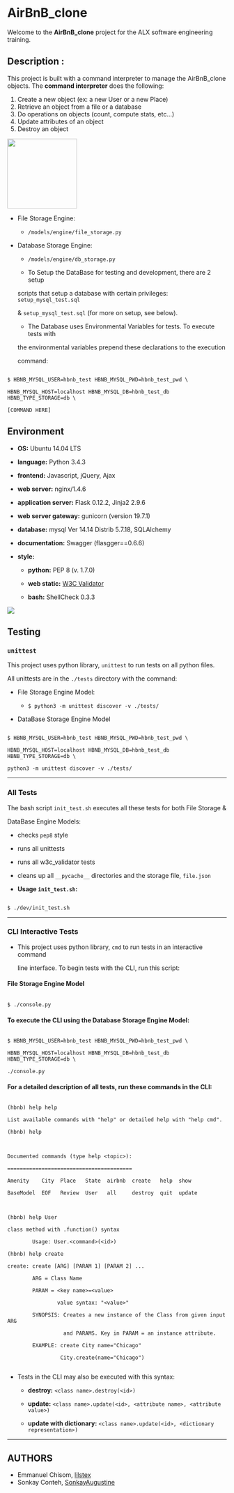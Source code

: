 # AirBnB_clone
Welcome to the **AirBnB_clone** project for the ALX software engineering training.

## Description :
This project is built with a command interpreter to manage the AirBnB_clone objects.
The **command interpreter** does the following:
1. Create a new object (ex: a new User or a new Place)
2. Retrieve an object from a file or a database
3. Do operations on objects (count, compute stats, etc…)
4. Update attributes of an object
5. Destroy an object


<img src="https://github.com/jarehec/AirBnB_clone_v3/blob/master/dev/HBTN-hbnb-Final.png" width="160" height=auto />



* File Storage Engine:



  * `/models/engine/file_storage.py`
  


* Database Storage Engine:



  * `/models/engine/db_storage.py`
  


  * To Setup the DataBase for testing and development, there are 2 setup
  
  scripts that setup a database with certain privileges: `setup_mysql_test.sql`
  
  & `setup_mysql_test.sql` (for more on setup, see below).
  


  * The Database uses Environmental Variables for tests.  To execute tests with
  
  the environmental variables prepend these declarations to the execution
  
  command:
  


```

$ HBNB_MYSQL_USER=hbnb_test HBNB_MYSQL_PWD=hbnb_test_pwd \

HBNB_MYSQL_HOST=localhost HBNB_MYSQL_DB=hbnb_test_db HBNB_TYPE_STORAGE=db \

[COMMAND HERE]

```



## Environment



* __OS:__ Ubuntu 14.04 LTS

* __language:__ Python 3.4.3

* __frontend:__ Javascript, jQuery, Ajax

* __web server:__ nginx/1.4.6

* __application server:__ Flask 0.12.2, Jinja2 2.9.6

* __web server gateway:__ gunicorn (version 19.7.1)

* __database:__ mysql Ver 14.14 Distrib 5.7.18, SQLAlchemy

* __documentation:__ Swagger (flasgger==0.6.6)

* __style:__

  * __python:__ PEP 8 (v. 1.7.0)
  
  * __web static:__ [W3C Validator](https://validator.w3.org/)
  
  * __bash:__ ShellCheck 0.3.3
  


<img src="https://github.com/jarehec/AirBnB_clone_v3/blob/master/dev/hbnb_step5.png" />

## Testing



### `unittest`



This project uses python library, `unittest` to run tests on all python files.

All unittests are in the `./tests` directory with the command:



* File Storage Engine Model:



  * `$ python3 -m unittest discover -v ./tests/`
  


* DataBase Storage Engine Model



```

$ HBNB_MYSQL_USER=hbnb_test HBNB_MYSQL_PWD=hbnb_test_pwd \

HBNB_MYSQL_HOST=localhost HBNB_MYSQL_DB=hbnb_test_db HBNB_TYPE_STORAGE=db \

python3 -m unittest discover -v ./tests/

```



---



### All Tests



The bash script `init_test.sh` executes all these tests for both File Storage &

DataBase Engine Models:



  * checks `pep8` style
  


  * runs all unittests
  


  * runs all w3c_validator tests
  


  * cleans up all `__pycache__` directories and the storage file, `file.json`
  


  * **Usage `init_test.sh`:**
  


```

$ ./dev/init_test.sh

```



---



### CLI Interactive Tests



* This project uses python library, `cmd` to run tests in an interactive command

  line interface.  To begin tests with the CLI, run this script:
  


#### File Storage Engine Model



```

$ ./console.py

```



#### To execute the CLI using the Database Storage Engine Model:



```

$ HBNB_MYSQL_USER=hbnb_test HBNB_MYSQL_PWD=hbnb_test_pwd \

HBNB_MYSQL_HOST=localhost HBNB_MYSQL_DB=hbnb_test_db HBNB_TYPE_STORAGE=db \

./console.py

```



#### For a detailed description of all tests, run these commands in the CLI:



```

(hbnb) help help

List available commands with "help" or detailed help with "help cmd".

(hbnb) help



Documented commands (type help <topic>):

========================================

Amenity    City  Place   State  airbnb  create   help  show

BaseModel  EOF   Review  User   all     destroy  quit  update



(hbnb) help User

class method with .function() syntax

        Usage: User.<command>(<id>)
	
(hbnb) help create

create: create [ARG] [PARAM 1] [PARAM 2] ...

        ARG = Class Name
	
        PARAM = <key name>=<value>
	
                value syntax: "<value>"
		
        SYNOPSIS: Creates a new instance of the Class from given input ARG
	
                  and PARAMS. Key in PARAM = an instance attribute.
		  
        EXAMPLE: create City name="Chicago"
	
                 City.create(name="Chicago")
		 
```



* Tests in the CLI may also be executed with this syntax:



  * **destroy:** `<class name>.destroy(<id>)`
  


  * **update:** `<class name>.update(<id>, <attribute name>, <attribute value>)`
  


  * **update with dictionary:** `<class name>.update(<id>, <dictionary representation>)`
    


---

## AUTHORS

* Emmanuel Chisom, [lilstex](https://github.com/lilstex)
* Sonkay Conteh, [SonkayAugustine](https://github.com/SonkayAugustine)